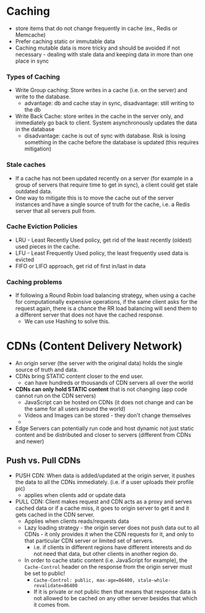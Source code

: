 # Caching

- store items that do not change frequently in cache (ex., Redis or Memcache)
- Prefer caching static or immutable data
- Caching mutable data is more tricky and should be avoided if not necessary - dealing with stale data and keeping data in more than one place in sync

### Types of Caching

- Write Group caching: Store writes in a cache (i.e. on the server) and write to the database.
  - advantage: db and cache stay in sync, disadvantage: still writing to the db
- Write Back Cache: store writes in the cache in the server only, and immediately go back to client. System asynchronously updates the data in the database
  - disadvantage: cache is out of sync with database. Risk is losing something in the cache before the database is updated (this requires mitigation)

### Stale caches

- If a cache has not been updated recently on a server (for example in a group of servers that require time to get in sync), a client could get stale outdated data.
- One way to mitigate this is to move the cache out of the server instances and have a single source of truth for the cache, i.e. a Redis server that all servers pull from.

### Cache Eviction Policies

- LRU - Least Recently Used policy, get rid of the least recently (oldest) used pieces in the cache.
- LFU - Least Frequently Used policy, the least frequently used data is evicted
- FIFO or LIFO approach, get rid of first in/last in data

### Caching problems

- If following a Round Robin load balancing strategy, when using a cache for computationally expensive operations, if the same client asks for the request again, there is a chance the RR load balancing will send them to a different server that does not have the cached response.
  - We can use Hashing to solve this.

# CDNs (Content Delivery Network)

- An origin server (the server with the original data) holds the single source of truth and data.
- CDNs bring STATIC content closer to the end user.
  - can have hundreds or thousands of CDN servers all over the world
- **CDNs can only hold STATIC content** that is not changing (app code cannot run on the CDN servers)
  - JavaScript can be hosted on CDNs (it does not change and can be the same for all users around the world)
  - Videos and Images can be stored - they don't change themselves
  -
- Edge Servers can potentially run code and host dynamic not just static content and be distributed and closer to servers (different from CDNs and newer)

## Push vs. Pull CDNs

- PUSH CDN: When data is added/updated at the origin server, it pushes the data to all the CDNs immediately. (i.e. if a user uploads their profile pic)
  - applies when clients add or update data
- PULL CDN: Client makes request and CDN acts as a proxy and serves cached data or if a cache miss, it goes to origin server to get it and it gets cached in the CDN server.
  - Applies when clients reads/requests data
  - Lazy loading strategy - the origin server does not push data out to all CDNs - it only provides it when the CDN requests for it, and only to that particular CDN server or limited set of servers.
    - i.e. if clients in different regions have different interests and do not need that data, but other clients in another region do.
  - In order to cache static content (i.e. JavaScript for example), the `Cache-Control` header on the response from the origin server must be set to public!
    - `Cache-Control: public, max-age=86400, stale-while-revalidate=86400`
    - If it is private or not public then that means that response data is not allowed to be cached on any other server besides that which it comes from.

